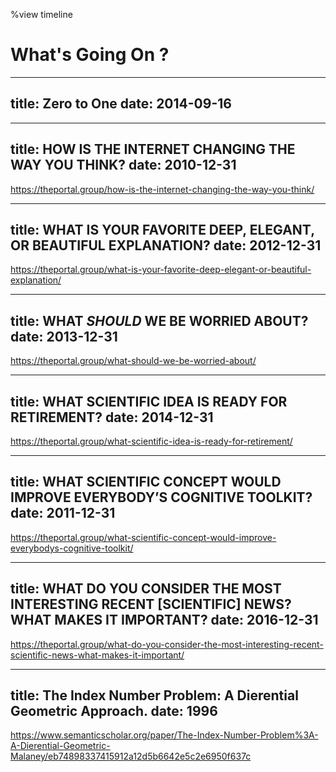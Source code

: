 %view timeline

# What's Going On ?

---
title: Zero to One
date: 2014-09-16
---

---
title: HOW IS THE INTERNET CHANGING THE WAY YOU THINK?
date: 2010-12-31
---
https://theportal.group/how-is-the-internet-changing-the-way-you-think/

---
title: WHAT IS YOUR FAVORITE DEEP, ELEGANT, OR BEAUTIFUL EXPLANATION?
date: 2012-12-31
---
https://theportal.group/what-is-your-favorite-deep-elegant-or-beautiful-explanation/

---
title: WHAT *SHOULD* WE BE WORRIED ABOUT?
date: 2013-12-31
---
https://theportal.group/what-should-we-be-worried-about/

---
title: WHAT SCIENTIFIC IDEA IS READY FOR RETIREMENT?
date: 2014-12-31
---
https://theportal.group/what-scientific-idea-is-ready-for-retirement/

---
title: WHAT SCIENTIFIC CONCEPT WOULD IMPROVE EVERYBODY’S COGNITIVE TOOLKIT?
date: 2011-12-31
---
https://theportal.group/what-scientific-concept-would-improve-everybodys-cognitive-toolkit/

---
title: WHAT DO YOU CONSIDER THE MOST INTERESTING RECENT [SCIENTIFIC] NEWS? WHAT MAKES IT IMPORTANT?
date: 2016-12-31
---
https://theportal.group/what-do-you-consider-the-most-interesting-recent-scientific-news-what-makes-it-important/

---
title: The Index Number Problem: A Dierential Geometric Approach.
date: 1996
---
https://www.semanticscholar.org/paper/The-Index-Number-Problem%3A-A-Dierential-Geometric-Malaney/eb74898337415912a12d5b6642e5c2e6950f637c
